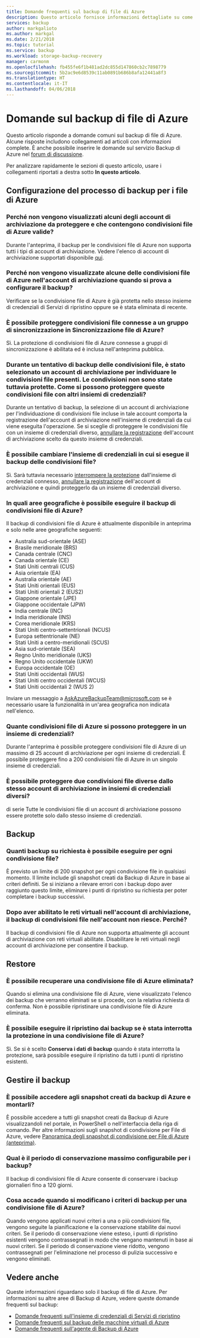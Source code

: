```yaml
---
title: Domande frequenti sul backup di file di Azure
description: Questo articolo fornisce informazioni dettagliate su come proteggere le condivisioni file di Azure.
services: backup
author: markgalioto
ms.author: markgal
ms.date: 2/21/2018
ms.topic: tutorial
ms.service: backup
ms.workload: storage-backup-recovery
manager: carmonm
ms.openlocfilehash: fb455fe6f1b481ad2dc855d147860cb2c7898779
ms.sourcegitcommit: 5b2ac9e6d8539c11ab0891b686b8afa12441a8f3
ms.translationtype: HT
ms.contentlocale: it-IT
ms.lasthandoff: 04/06/2018
---
```

# <a name="questions-about-backing-up-azure-files"></a>Domande sul backup di file di Azure
Questo articolo risponde a domande comuni sul backup di file di Azure. Alcune risposte includono collegamenti ad articoli con informazioni complete. È anche possibile inserire le domande sul servizio Backup di Azure nel [forum di discussione](https://social.msdn.microsoft.com/forums/azure/home?forum=windowsazureonlinebackup).

Per analizzare rapidamente le sezioni di questo articolo, usare i collegamenti riportati a destra sotto **In questo articolo**.

## <a name="configuring-the-backup-job-for-azure-files"></a>Configurazione del processo di backup per i file di Azure

### <a name="why-cant-i-see-some-of-my-storage-accounts-i-want-to-protect-that-contain-valid-azure-file-shares-br"></a>Perché non vengono visualizzati alcuni degli account di archiviazione da proteggere e che contengono condivisioni file di Azure valide? <br/>
Durante l'anteprima, il backup per le condivisioni file di Azure non supporta tutti i tipi di account di archiviazione. Vedere l'elenco di account di archiviazione supportati disponibile [qui](troubleshoot-azure-files.md#preview-boundaries).

### <a name="why-cant-i-see-some-of-my-azure-file-shares-in-the-storage-account-when-im-trying-to-configure-backup-br"></a>Perché non vengono visualizzate alcune delle condivisioni file di Azure nell'account di archiviazione quando si prova a configurare il backup? <br/>
Verificare se la condivisione file di Azure è già protetta nello stesso insieme di credenziali di Servizi di ripristino oppure se è stata eliminata di recente.

### <a name="can-i-protect-file-shares-connected-to-a-sync-group-in-azure-files-sync-br"></a>È possibile proteggere condivisioni file connesse a un gruppo di sincronizzazione in Sincronizzazione file di Azure? <br/>
Sì. La protezione di condivisioni file di Azure connesse a gruppi di sincronizzazione è abilitata ed è inclusa nell'anteprima pubblica.

### <a name="when-trying-to-back-up-file-shares-i-clicked-on-a-storage-account-for-discovering-the-file-shares-in-it-however-i-did-not-protect-them-how-do-i-protect-these-file-shares-with-any-other-vault"></a>Durante un tentativo di backup delle condivisioni file, è stato selezionato un account di archiviazione per individuare le condivisioni file presenti. Le condivisioni non sono state tuttavia protette. Come si possono proteggere queste condivisioni file con altri insiemi di credenziali?
Durante un tentativo di backup, la selezione di un account di archiviazione per l'individuazione di condivisioni file incluse in tale account comporta la registrazione dell'account di archiviazione nell'insieme di credenziali da cui viene eseguita l'operazione. Se si sceglie di proteggere le condivisioni file con un insieme di credenziali diverso, [annullare la registrazione](troubleshoot-azure-files.md#configuring-backup) dell'account di archiviazione scelto da questo insieme di credenziali.

### <a name="can-i-change-the-vault-to-which-i-backup-my-file-shares"></a>È possibile cambiare l'insieme di credenziali in cui si esegue il backup delle condivisioni file?
Sì. Sarà tuttavia necessario [interrompere la protezione](backup-azure-files.md#stop-protecting-an-azure-file-share) dall'insieme di credenziali connesso, [annullare la registrazione](troubleshoot-azure-files.md#configuring-backup) dell'account di archiviazione e quindi proteggerlo da un insieme di credenziali diverso.

### <a name="in-which-geos-can-i-back-up-azure-file-shares-br"></a>In quali aree geografiche è possibile eseguire il backup di condivisioni file di Azure? <br/>
Il backup di condivisioni file di Azure è attualmente disponibile in anteprima e solo nelle aree geografiche seguenti: 
-   Australia sud-orientale (ASE) 
- Brasile meridionale (BRS)
- Canada centrale (CNC)
-   Canada orientale (CE)
-   Stati Uniti centrali (CUS)
-   Asia orientale (EA)
-   Australia orientale (AE) 
-   Stati Uniti orientali (EUS)
-   Stati Uniti orientali 2 (EUS2)
- Giappone orientale (JPE)
- Giappone occidentale (JPW)
-   India centrale (INC) 
- India meridionale (INS)
- Corea meridionale (KRS)
-   Stati Uniti centro-settentrionali (NCUS) 
-   Europa settentrionale (NE) 
-   Stati Uniti a centro-meridionali (SCUS) 
-   Asia sud-orientale (SEA)
-   Regno Unito meridionale (UKS) 
-   Regno Unito occidentale (UKW) 
-   Europa occidentale (OE) 
-   Stati Uniti occidentali (WUS)
-   Stati Uniti centro occidentali (WCUS)
-   Stati Uniti occidentali 2 (WUS 2)

Inviare un messaggio a [AskAzureBackupTeam@microsoft.com](email:askazurebackupteam@microsoft.com) se è necessario usare la funzionalità in un'area geografica non indicata nell'elenco.

### <a name="how-many-azure-file-shares-can-i-protect-in-a-vaultbr"></a>Quante condivisioni file di Azure si possono proteggere in un insieme di credenziali?<br/>
Durante l'anteprima è possibile proteggere condivisioni file di Azure di un massimo di 25 account di archiviazione per ogni insieme di credenziali. È possibile proteggere fino a 200 condivisioni file di Azure in un singolo insieme di credenziali.

### <a name="can-i-protect-two-different-file-shares-from-the-same-storage-account-to-different-vaults"></a>È possibile proteggere due condivisioni file diverse dallo stesso account di archiviazione in insiemi di credenziali diversi?
di serie Tutte le condivisioni file di un account di archiviazione possono essere protette solo dallo stesso insieme di credenziali.

## <a name="backup"></a>Backup

### <a name="how-many-on-demand-backups-can-i-take-per-file-share-br"></a>Quanti backup su richiesta è possibile eseguire per ogni condivisione file? <br/>
È previsto un limite di 200 snapshot per ogni condivisione file in qualsiasi momento. Il limite include gli snapshot creati da Backup di Azure in base ai criteri definiti. Se si iniziano a rilevare errori con i backup dopo aver raggiunto questo limite, eliminare i punti di ripristino su richiesta per poter completare i backup successivi.

### <a name="after-enabling-virtual-networks-on-my-storage-account-the-backup-of-file-shares-in-the-account-started-failing-why"></a>Dopo aver abilitato le reti virtuali nell'account di archiviazione, il backup di condivisioni file nell'account non riesce. Perché?
Il backup di condivisioni file di Azure non supporta attualmente gli account di archiviazione con reti virtuali abilitate. Disabilitare le reti virtuali negli account di archiviazione per consentire il backup. 

## <a name="restore"></a>Restore

### <a name="can-i-recover-from-a-deleted-azure-file-share-br"></a>È possibile recuperare una condivisione file di Azure eliminata? <br/>
Quando si elimina una condivisione file di Azure, viene visualizzato l'elenco dei backup che verranno eliminati se si procede, con la relativa richiesta di conferma. Non è possibile ripristinare una condivisione file di Azure eliminata.

### <a name="can-i-restore-from-backups-if-i-stopped-protection-on-an-azure-file-share-br"></a>È possibile eseguire il ripristino dai backup se è stata interrotta la protezione in una condivisione file di Azure? <br/>
Sì. Se si è scelto **Conserva i dati di backup** quando è stata interrotta la protezione, sarà possibile eseguire il ripristino da tutti i punti di ripristino esistenti.

## <a name="manage-backup"></a>Gestire il backup

### <a name="can-i-access-the-snapshots-taken-by-azure-backups-and-mount-it-br"></a>È possibile accedere agli snapshot creati da backup di Azure e montarli? <br/>
È possibile accedere a tutti gli snapshot creati da Backup di Azure visualizzandoli nel portale, in PowerShell o nell'interfaccia della riga di comando. Per altre informazioni sugli snapshot di condivisione per File di Azure, vedere [Panoramica degli snapshot di condivisione per File di Azure (anteprima)](../storage/files/storage-snapshots-files.md).

### <a name="what-is-the-maximum-retention-i-can-configure-for-backups-br"></a>Qual è il periodo di conservazione massimo configurabile per i backup? <br/>
Il backup di condivisioni file di Azure consente di conservare i backup giornalieri fino a 120 giorni.

### <a name="what-happens-when-i-change-the-backup-policy-for-an-azure-file-share-br"></a>Cosa accade quando si modificano i criteri di backup per una condivisione file di Azure? <br/>
Quando vengono applicati nuovi criteri a una o più condivisioni file, vengono seguite la pianificazione e la conservazione stabilite dai nuovi criteri. Se il periodo di conservazione viene esteso, i punti di ripristino esistenti vengono contrassegnati in modo che vengano mantenuti in base ai nuovi criteri. Se il periodo di conservazione viene ridotto, vengono contrassegnati per l'eliminazione nel processo di pulizia successivo e vengono eliminati.

## <a name="see-also"></a>Vedere anche 
Queste informazioni riguardano solo il backup di file di Azure. Per informazioni su altre aree di Backup di Azure, vedere queste domande frequenti sul backup:
-  [Domande frequenti sull'insieme di credenziali di Servizi di ripristino](backup-azure-backup-faq.md)
-  [Domande frequenti sul backup delle macchine virtuali di Azure](backup-azure-vm-backup-faq.md)
-  [Domande frequenti sull'agente di Backup di Azure](backup-azure-file-folder-backup-faq.md)
